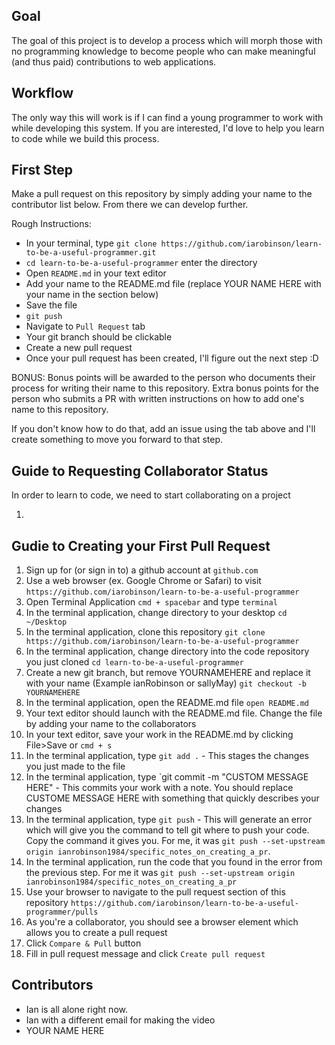 ## Goal

The goal of this project is to develop a process which will morph those with no programming knowledge to become people who can make meaningful (and thus paid) contributions to web applications.

## Workflow

The only way this will work is if I can find a young programmer to work with while developing this system. If you are interested, I'd love to help you learn to code while we build this process.

## First Step

Make a pull request on this repository by simply adding your name to the contributor list below. From there we can develop further.

Rough Instructions:
- In your terminal, type `git clone https://github.com/iarobinson/learn-to-be-a-useful-programmer.git`
- `cd learn-to-be-a-useful-programmer` enter the directory
- Open `README.md` in your text editor
- Add your name to the README.md file (replace YOUR NAME HERE with your name in the section below)
- Save the file
- `git push`
- Navigate to `Pull Request` tab
- Your git branch should be clickable
- Create a new pull request
- Once your pull request has been created, I'll figure out the next step :D

BONUS: Bonus points will be awarded to the person who documents their process for writing their name to this repository. Extra bonus points for the person who submits a PR with written instructions on how to add one's name to this repository.

If you don't know how to do that, add an issue using the tab above and I'll create something to move you forward to that step.

## Guide to Requesting Collaborator Status

In order to learn to code, we need to start collaborating on a project

1.

## Gudie to Creating your First Pull Request

1. Sign up for (or sign in to) a github account at `github.com`
2. Use a web browser (ex. Google Chrome or Safari) to visit 
        `https://github.com/iarobinson/learn-to-be-a-useful-programmer`
3. Open Terminal Application
        `cmd + spacebar` and type `terminal`
4. In the terminal application, change directory to your desktop 
        `cd ~/Desktop` 
3. In the terminal application, clone this repository
        `git clone https://github.com/iarobinson/learn-to-be-a-useful-programmer`
4. In the terminal application, change directory into the code repository you just cloned
        `cd learn-to-be-a-useful-programmer`
5. Create a new git branch, but remove YOURNAMEHERE and replace it with your name (Example ianRobinson or sallyMay)
        `git checkout -b YOURNAMEHERE`
6. In the terminal application, open the README.md file
        `open README.md`
7. Your text editor should launch with the README.md file. Change the file by adding your name to the collaborators
8. In your text editor, save your work in the README.md by clicking File>Save or `cmd + s`
9. In the terminal application, type `git add .` - This stages the changes you just made to the file
10. In the terminal application, type `git commit -m "CUSTOM MESSAGE HERE" - This commits your work with a note. You should replace CUSTOME MESSAGE HERE with something that quickly describes your changes
11. In the terminal application, type `git push` - This will generate an error which will give you the command to tell git where to push your code. Copy the command it gives you. For me, it was `git push --set-upstream origin ianrobinson1984/specific_notes_on_creating_a_pr`.
12. In the terminal application, run the code that you found in the error from the previous step. For me it was `git push --set-upstream origin ianrobinson1984/specific_notes_on_creating_a_pr`
13. Use your browser to navigate to the pull request section of this repository
        `https://github.com/iarobinson/learn-to-be-a-useful-programmer/pulls`
14. As you're a collaborator, you should see a browser element which allows you to create a pull request
15. Click `Compare & Pull` button
16. Fill in pull request message and click `Create pull request`

## Contributors

- Ian is all alone right now.
- Ian with a different email for making the video
- YOUR NAME HERE
